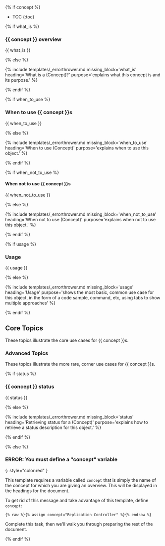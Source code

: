 {% if concept %}<!-- check for this before going any further; if not present, skip to else at bottom -->

* TOC
{:toc}

{% if what_is %}

### {{ concept }} overview

{{ what_is }}

{% else %}

{% include templates/_errorthrower.md missing_block='what_is' heading='What is a (Concept)?' purpose='explains what this concept is and its purpose.' %}

{% endif %}


{% if when_to_use %}

### When to use {{ concept }}s

{{ when_to_use }}

{% else %}

{% include templates/_errorthrower.md missing_block='when_to_use' heading='When to use (Concept)' purpose='explains when to use this object.' %}

{% endif %}


{% if when_not_to_use %}

#### When not to use {{ concept }}s

{{ when_not_to_use }}

{% else %}

{% include templates/_errorthrower.md missing_block='when_not_to_use' heading='When not to use (Concept)' purpose='explains when not to use this object.' %}

{% endif %}


{% if usage %}

### Usage

{{ usage }}

{% else %}

{% include templates/_errorthrower.md missing_block='usage' heading='Usage' purpose='shows the most basic, common use case for this object, in the form of a code sample, command, etc, using tabs to show multiple approaches' %}

{% endif %}


<script language="JavaScript">
$( document ).ready(function() {
  // When the document loads, get the metadata JSON, and kick off tbl render
  $.get("/metadata.txt", function(data, status) {
    metadata = $.parseJSON(data);
    metadata.pages.sort(dynamicSort("t"));
    mainLogic();
  });
});
function mainLogic()
{
  topicsFilter("concept","pod","coretopics",1);
  topicsFilter("concept","pod","advancedtopics",2);
}
</script>

## Core Topics

These topics illustrate the core use cases for {{ concept }}s.

<div id="coretopics" />

### Advanced Topics

These topics illustrate the more rare, corner use cases for {{ concept }}s.

<div id="advancedtopics" />

{% if status %}

### {{ concept }} status

{{ status }}

{% else %}

{% include templates/_errorthrower.md missing_block='status' heading='Retrieving status for a (Concept)' purpose='explains how to retrieve a status description for this object.' %}

{% endif %}

<!-- continuing the "if concept" if/then: -->

{% else %}

### ERROR: You must define a "concept" variable
{: style="color:red" }

This template requires a variable called `concept` that is simply the name of the
concept for which you are giving an overview. This will be displayed in the
headings for the document.

To get rid of this message and take advantage of this template, define `concept`:

```liquid
{% raw %}{% assign concept="Replication Controller" %}{% endraw %}
```

Complete this task, then we'll walk you through preparing the rest of the document.

{% endif %}

